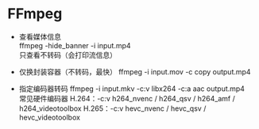 # FFmpeg  
- 查看媒体信息  
ffmpeg -hide_banner -i input.mp4   
只查看不转码（会打印流信息）  
- 仅换封装容器（不转码，最快）
ffmpeg -i input.mov -c copy output.mp4
  
 - 指定编码器转码
ffmpeg -i input.mkv -c:v libx264 -c:a aac output.mp4  
  常见硬件编码器
H.264：-c:v h264_nvenc / h264_qsv / h264_amf / h264_videotoolbox
H.265：-c:v hevc_nvenc / hevc_qsv / hevc_videotoolbox
